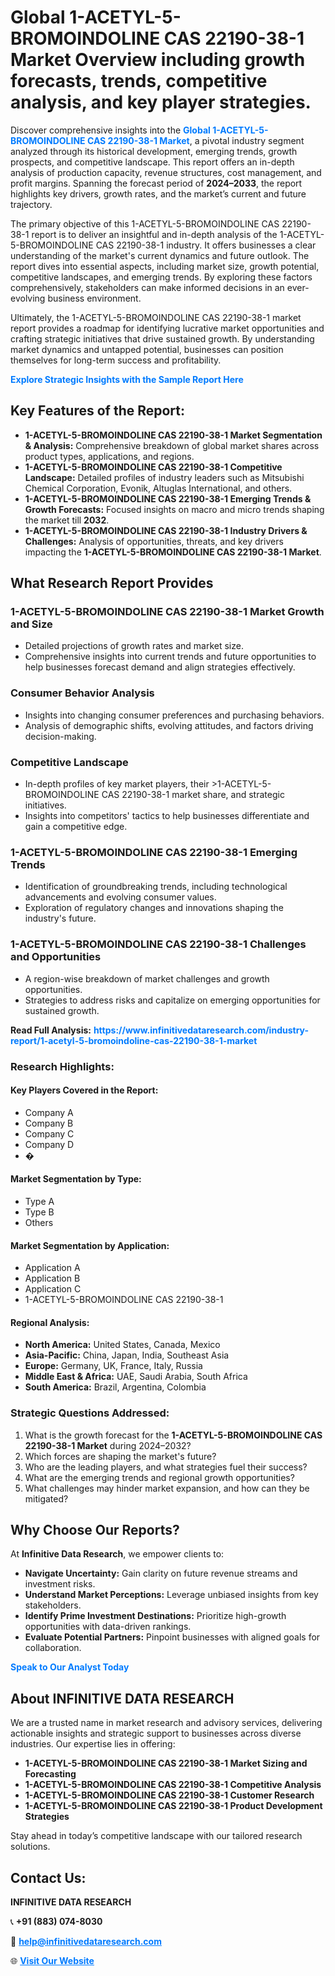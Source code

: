 <h1>Global 1-ACETYL-5-BROMOINDOLINE CAS 22190-38-1 Market Overview including growth forecasts, trends, competitive analysis, and key player strategies.</h1>
<p>
Discover comprehensive insights into the 
<a href="https://www.infinitivedataresearch.com/industry-report/1-acetyl-5-bromoindoline-cas-22190-38-1-market" rel="dofollow" style="color: #007BFF; text-decoration: none;"><strong>Global 1-ACETYL-5-BROMOINDOLINE CAS 22190-38-1 Market</strong></a>, a pivotal industry segment analyzed through its historical development, emerging trends, growth prospects, and competitive landscape. This report offers an in-depth analysis of production capacity, revenue structures, cost management, and profit margins. Spanning the forecast period of <strong>2024–2033</strong>, the report highlights key drivers, growth rates, and the market’s current and future trajectory.
</p>
<p>
The primary objective of this 1-ACETYL-5-BROMOINDOLINE CAS 22190-38-1 report is to deliver an insightful and in-depth analysis of the 1-ACETYL-5-BROMOINDOLINE CAS 22190-38-1 industry. It offers businesses a clear understanding of the market's current dynamics and future outlook. The report dives into essential aspects, including market size, growth potential, competitive landscapes, and emerging trends. By exploring these factors comprehensively, stakeholders can make informed decisions in an ever-evolving business environment.
</p>
<p>
Ultimately, the 1-ACETYL-5-BROMOINDOLINE CAS 22190-38-1 market report provides a roadmap for identifying lucrative market opportunities and crafting strategic initiatives that drive sustained growth. By understanding market dynamics and untapped potential, businesses can position themselves for long-term success and profitability.
</p>
<p>
<a href="https://www.infinitivedataresearch.com/request-sample/reportId=102463" style="color: #007BFF; text-decoration: none;"><strong>Explore Strategic Insights with the Sample Report Here</strong></a>
</p>

<h2>Key Features of the Report:</h2>
<ul>
<li><strong>1-ACETYL-5-BROMOINDOLINE CAS 22190-38-1 Market Segmentation & Analysis:</strong> Comprehensive breakdown of global market shares across product types, applications, and regions.</li>
<li><strong>1-ACETYL-5-BROMOINDOLINE CAS 22190-38-1 Competitive Landscape:</strong> Detailed profiles of industry leaders such as Mitsubishi Chemical Corporation, Evonik, Altuglas International, and others.</li>
<li><strong>1-ACETYL-5-BROMOINDOLINE CAS 22190-38-1 Emerging Trends & Growth Forecasts:</strong> Focused insights on macro and micro trends shaping the market till <strong>2032</strong>.</li>
<li><strong>1-ACETYL-5-BROMOINDOLINE CAS 22190-38-1 Industry Drivers & Challenges:</strong> Analysis of opportunities, threats, and key drivers impacting the <strong>1-ACETYL-5-BROMOINDOLINE CAS 22190-38-1 Market</strong>.</li>
</ul>

<h2>What Research Report Provides</h2>
<h3>1-ACETYL-5-BROMOINDOLINE CAS 22190-38-1 Market Growth and Size</h3>
<ul>
<li>Detailed projections of growth rates and market size.</li>
<li>Comprehensive insights into current trends and future opportunities to help businesses forecast demand and align strategies effectively.</li>
</ul>

<h3>Consumer Behavior Analysis</h3>
<ul>
<li>Insights into changing consumer preferences and purchasing behaviors.</li>
<li>Analysis of demographic shifts, evolving attitudes, and factors driving decision-making.</li>
</ul>

<h3>Competitive Landscape</h3>
<ul>
<li>In-depth profiles of key market players, their >1-ACETYL-5-BROMOINDOLINE CAS 22190-38-1 market share, and strategic initiatives.</li>
<li>Insights into competitors' tactics to help businesses differentiate and gain a competitive edge.</li>
</ul>

<h3>1-ACETYL-5-BROMOINDOLINE CAS 22190-38-1 Emerging Trends</h3>
<ul>
<li>Identification of groundbreaking trends, including technological advancements and evolving consumer values.</li>
<li>Exploration of regulatory changes and innovations shaping the industry's future.</li>
</ul>

<h3>1-ACETYL-5-BROMOINDOLINE CAS 22190-38-1 Challenges and Opportunities</h3>
<ul>
<li>A region-wise breakdown of market challenges and growth opportunities.</li>
<li>Strategies to address risks and capitalize on emerging opportunities for sustained growth.</li>
</ul>
<p><strong>Read Full Analysis:</strong> <a href="https://www.infinitivedataresearch.com/industry-report/1-acetyl-5-bromoindoline-cas-22190-38-1-market" rel="dofollow" style="color: #007BFF; text-decoration: none;"><strong>https://www.infinitivedataresearch.com/industry-report/1-acetyl-5-bromoindoline-cas-22190-38-1-market</strong></a></p>
<h3>Research Highlights:</h3>
<h4>Key Players Covered in the Report:</h4>
<ul><li>Company A</li><li>Company B</li><li>Company C</li><li>Company D</li><li>�</li></ul>
<h4>Market Segmentation by Type:</h4>
<ul><li>Type A</li><li>Type B</li><li>Others</li></ul>
<h4>Market Segmentation by Application:</h4>
<ul><li>Application A</li><li>Application B</li><li>Application C</li><li>1-ACETYL-5-BROMOINDOLINE CAS 22190-38-1</li></ul>

<h4>Regional Analysis:</h4>
<ul>
<li><strong>North America:</strong> United States, Canada, Mexico</li>
<li><strong>Asia-Pacific:</strong> China, Japan, India, Southeast Asia</li>
<li><strong>Europe:</strong> Germany, UK, France, Italy, Russia</li>
<li><strong>Middle East & Africa:</strong> UAE, Saudi Arabia, South Africa</li>
<li><strong>South America:</strong> Brazil, Argentina, Colombia</li>
</ul>

<h3>Strategic Questions Addressed:</h3>
<ol>
<li>What is the growth forecast for the <strong>1-ACETYL-5-BROMOINDOLINE CAS 22190-38-1 Market</strong> during 2024–2032?</li>
<li>Which forces are shaping the market's future?</li>
<li>Who are the leading players, and what strategies fuel their success?</li>
<li>What are the emerging trends and regional growth opportunities?</li>
<li>What challenges may hinder market expansion, and how can they be mitigated?</li>
</ol>

<h2>Why Choose Our Reports?</h2>
<p>At <strong>Infinitive Data Research</strong>, we empower clients to:</p>
<ul>
<li><strong>Navigate Uncertainty:</strong> Gain clarity on future revenue streams and investment risks.</li>
<li><strong>Understand Market Perceptions:</strong> Leverage unbiased insights from key stakeholders.</li>
<li><strong>Identify Prime Investment Destinations:</strong> Prioritize high-growth opportunities with data-driven rankings.</li>
<li><strong>Evaluate Potential Partners:</strong> Pinpoint businesses with aligned goals for collaboration.</li>
</ul>
<p><a href="https://www.infinitivedataresearch.com/industry-report/1-acetyl-5-bromoindoline-cas-22190-38-1-market" rel="dofollow" style="color: #007BFF; text-decoration: none;"><strong>Speak to Our Analyst Today</strong></a></p>

<h2>About INFINITIVE DATA RESEARCH</h2>
<p>We are a trusted name in market research and advisory services, delivering actionable insights and strategic support to businesses across diverse industries. Our expertise lies in offering:</p>
<ul>
<li><strong>1-ACETYL-5-BROMOINDOLINE CAS 22190-38-1 Market Sizing and Forecasting</strong></li>
<li><strong>1-ACETYL-5-BROMOINDOLINE CAS 22190-38-1 Competitive Analysis</strong></li>
<li><strong>1-ACETYL-5-BROMOINDOLINE CAS 22190-38-1 Customer Research</strong></li>
<li><strong>1-ACETYL-5-BROMOINDOLINE CAS 22190-38-1 Product Development Strategies</strong></li>
</ul>
<p>Stay ahead in today’s competitive landscape with our tailored research solutions.</p>

<h2>Contact Us:</h2>
<p><strong>INFINITIVE DATA RESEARCH</strong></p>
<p>📞 <strong>+91 (883) 074-8030</strong></p>
<p>📧 <strong><a href="mailto:help@infinitivedataresearch.com" style="color: #007BFF;">help@infinitivedataresearch.com</a></strong></p>
<p>🌐 <strong><a href="https://www.infinitivedataresearch.com" rel="dofollow" style="color: #007BFF;">Visit Our Website</a></strong></p>